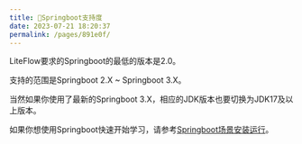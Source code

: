 ```yaml
---
title: 🌿Springboot支持度
date: 2023-07-21 18:20:37
permalink: /pages/891e0f/
---
```


LiteFlow要求的Springboot的最低的版本是2.0。

支持的范围是Springboot 2.X ~ Springboot 3.X。

当然如果你使用了最新的Springboot 3.X，相应的JDK版本也要切换为JDK17及以上版本。

如果你想使用Springboot快速开始学习，请参考[Springboot场景安装运行](/pages/9bf6be/)。